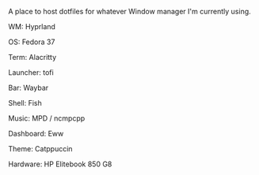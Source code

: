 A place to host dotfiles for whatever Window manager I'm currently using.

WM: Hyprland

OS: Fedora 37

Term: Alacritty

Launcher: tofi

Bar: Waybar

Shell: Fish

Music: MPD / ncmpcpp

Dashboard: Eww

Theme: Catppuccin

Hardware: HP Elitebook 850 G8
